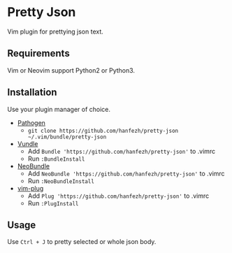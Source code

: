 # Pretty Json

Vim plugin for prettying json text.

## Requirements

Vim or Neovim support Python2 or Python3.

## Installation

Use your plugin manager of choice.

- [Pathogen](https://github.com/tpope/vim-pathogen)
  - `git clone https://github.com/hanfezh/pretty-json ~/.vim/bundle/pretty-json`
- [Vundle](https://github.com/gmarik/vundle)
  - Add `Bundle 'https://github.com/hanfezh/pretty-json'` to .vimrc
  - Run `:BundleInstall`
- [NeoBundle](https://github.com/Shougo/neobundle.vim)
  - Add `NeoBundle 'https://github.com/hanfezh/pretty-json'` to .vimrc
  - Run `:NeoBundleInstall`
- [vim-plug](https://github.com/junegunn/vim-plug)
  - Add `Plug 'https://github.com/hanfezh/pretty-json'` to .vimrc
  - Run `:PlugInstall`

## Usage

Use `Ctrl + J` to pretty selected or whole json body.
